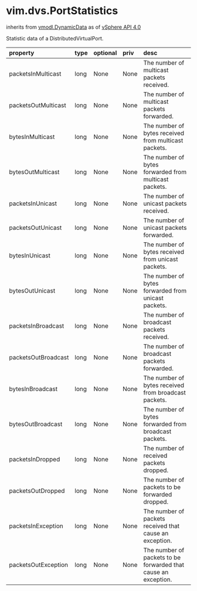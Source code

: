 vim.dvs.PortStatistics
======================
inherits from [vmodl.DynamicData](docs/vmodl.DynamicData.md)
as of [vSphere API 4.0](vim.version.md#vim.version.version5)


Statistic data of a DistributedVirtualPort.

| property | type | optional | priv | desc |
|:---------|:-----|:---------|:-----|:-----|
| packetsInMulticast | long | None | None | The number of multicast packets received. |
| packetsOutMulticast | long | None | None | The number of multicast packets forwarded. |
| bytesInMulticast | long | None | None | The number of bytes received from multicast packets. |
| bytesOutMulticast | long | None | None | The number of bytes forwarded from multicast packets. |
| packetsInUnicast | long | None | None | The number of unicast packets received. |
| packetsOutUnicast | long | None | None | The number of unicast packets forwarded. |
| bytesInUnicast | long | None | None | The number of bytes received from unicast packets. |
| bytesOutUnicast | long | None | None | The number of bytes forwarded from unicast packets. |
| packetsInBroadcast | long | None | None | The number of broadcast packets received. |
| packetsOutBroadcast | long | None | None | The number of broadcast packets forwarded. |
| bytesInBroadcast | long | None | None | The number of bytes received from broadcast packets. |
| bytesOutBroadcast | long | None | None | The number of bytes forwarded from broadcast packets. |
| packetsInDropped | long | None | None | The number of received packets dropped. |
| packetsOutDropped | long | None | None | The number of packets to be forwarded dropped. |
| packetsInException | long | None | None | The number of packets received that cause an exception. |
| packetsOutException | long | None | None | The number of packets to be forwarded that cause an exception. |


